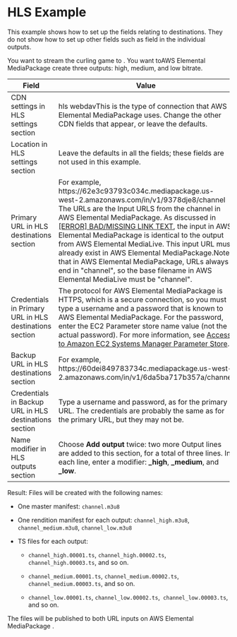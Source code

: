 # HLS Example<a name="hls-examples"></a>

This example shows how to set up the fields relating to destinations\. They do not show how to set up other fields such as field in the individual outputs\.

You want to stream the curling game to \. You want toAWS Elemental MediaPackage create three outputs: high, medium, and low bitrate\. 


| Field | Value | 
| --- | --- | 
| CDN settings  in HLS settings section | hls webdavThis is the type of connection that AWS Elemental MediaPackage uses\. Change the other CDN fields that appear, or leave the defaults\.  | 
| Location in HLS settings section | Leave the defaults in all the fields; these fields are not used in this example\.  | 
| Primary URL in HLS destinations section | For example, https://62e3c93793c034c\.mediapackage\.us\-west\-2\.amazonaws\.com/in/v1/9378dje8/channel The URLs are the Input URLS from the channel in AWS Elemental MediaPackage\. As discussed in [[ERROR] BAD/MISSING LINK TEXT](setting-up-downstream-system.md), the input in AWS Elemental MediaPackage is identical to the output from AWS Elemental MediaLive\. This input URL must already exist in AWS Elemental MediaPackage\.Note that in AWS Elemental MediaPackage, URLs always end in "channel", so the base filename in AWS Elemental MediaLive must be "channel"\.  | 
| Credentials in Primary URL in HLS destinations section | The protocol for AWS Elemental MediaPackage is HTTPS, which is a secure connection, so you must type a username and a password that is known to AWS Elemental MediaPackage\. For the password, enter the EC2 Parameter store name value \(not the actual password\)\. For more information, see [Access to Amazon EC2 Systems Manager Parameter Store](https://docs.aws.amazon.com/medialive/latest/ug/about-EC2Password.html)\.  | 
| Backup URL in HLS destinations section | For example, https://60dei849783734c\.mediapackage\.us\-west\-2\.amazonaws\.com/in/v1/6da5ba717b357a/channel | 
| Credentials in Backup URL in HLS destinations section | Type a username and password, as for the primary URL\. The credentials are probably the same as for the primary URL, but they may not be\. | 
| Name modifier in HLS outputs section |  Choose **Add output** twice: two more Output lines are added to this section, for a total of three lines\. In each line, enter a modifier: **\_high**, **\_medium**, and **\_low**\.  | 

Result: Files will be created with the following names:

+ One master manifest: `channel.m3u8`

+ One rendition manifest for each output: `channel_high.m3u8`, `channel_medium.m3u8`, `channel_low.m3u8`

+ TS files for each output: 

  + `channel_high.00001.ts`, `channel_high.00002.ts`, `channel_high.00003.ts`, and so on\. 

  + `channel_medium.00001.ts`, `channel_medium.00002.ts`, `channel_medium.00003.ts`, and so on\. 

  + `channel_low.00001.ts`, `channel_low.00002.ts`,` channel_low.00003.ts`, and so on\.

The files will be published to both URL inputs on AWS Elemental MediaPackage \. 